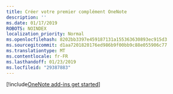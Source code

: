 ```yaml
---
title: Créer votre premier complément OneNote
description: ''
ms.date: 01/17/2019
ROBOTS: NOINDEX
localization_priority: Normal
ms.openlocfilehash: 8202bb3397e459187131a155363630893ec915d3
ms.sourcegitcommit: d1aa7201820176ed986b9f00bb9c88e055906c77
ms.translationtype: MT
ms.contentlocale: fr-FR
ms.lasthandoff: 01/23/2019
ms.locfileid: "29387883"
---
```

[!include[OneNote add-ins get started](../includes/file-get-started-onenote.md)]
